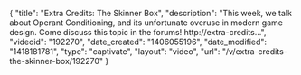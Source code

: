 {
    "title": "Extra Credits: The Skinner Box",
    "description": "This week, we talk about Operant Conditioning, and its unfortunate overuse in modern game design. Come discuss this topic in the forums! http:\/\/extra-credits...",
    "videoid": "192270",
    "date_created": "1406055196",
    "date_modified": "1418181781",
    "type": "captivate",
    "layout": "video",
    "url": "\/v\/extra-credits-the-skinner-box\/192270"
}